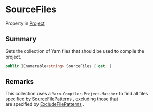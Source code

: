 # SourceFiles

Property in [Project](yarn.compiler.project.md)

## Summary

Gets the collection of Yarn files that should be used to compile the\
project.

```csharp
public IEnumerable<string> SourceFiles { get; }
```

## Remarks

This collection uses a `Yarn.Compiler.Project.Matcher` to find all files\
specified by [SourceFilePatterns](yarn.compiler.project.sourcefilepatterns.md) , excluding those that\
are specified by [ExcludeFilePatterns](yarn.compiler.project.excludefilepatterns.md) .
